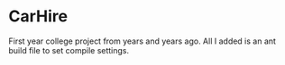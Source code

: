 CarHire
=======

First year college project from years and years ago. All I added is an ant build file to set compile settings.
